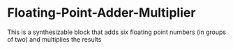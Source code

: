 # Floating-Point-Adder-Multiplier

This is a synthesizable block that adds six floating point numbers (in groups of two) and multiplies the results
